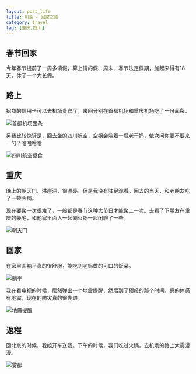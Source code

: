```yaml
---
layout: post_life
title: 川渝 - 回家之旅
category: travel
tag: [重庆,四川]
---
```


## 春节回家

今年春节提前了一周多请假，算上请的假、周末、春节法定假期，加起来得有18天，休了一个大长假。

## 路上

招商的信用卡可以去机场贵宾厅，来回分别在首都机场和重庆机场吃了一份面条。

![首都机场面条](https://blogcdn.qihope.com/github-life/2025-02-08-chongqing-travel-1-1.png)

另我比较惊讶是，回去坐的四川航空，空姐会端着一瓶老干妈，依次问你要不要来一勺？哈哈哈哈

![四川航空餐食](https://blogcdn.qihope.com/github-life/2025-02-08-chongqing-travel-1-2.png)

## 重庆

晚上的朝天门、洪崖洞，很漂亮，但是我没有驻足观看。回去的当天，和老朋友吃了一顿火锅。

现在要聚一次很难了，一般都是春节这种大节日才能聚上一次。去看了下朋友在重庆的豪宅，和他家里面人一起涮火锅一起闲聊了一些。

![朝天门](https://blogcdn.qihope.com/github-life/2025-02-08-chongqing-travel-1-3.png)

## 回家

在家里面躺平真的很舒服，能吃到老妈做的可口的饭菜。

![躺平](https://blogcdn.qihope.com/github-life/2025-02-08-chongqing-travel-1-5.png)

我在看电视的时候，居然弹出一个地震提醒，然后到了预报的那个时间，真的体感有地震，现在的防灾真的很先进。

![地震提醒](https://blogcdn.qihope.com/github-life/2025-02-08-chongqing-travel-1-6.png)

## 返程

回北京的时候，我姐开车送我。下午的时候，我们吃过火锅，去机场的路上大雾漫漫。

![雾都](https://blogcdn.qihope.com/github-life/2025-02-08-chongqing-travel-1-7.png)